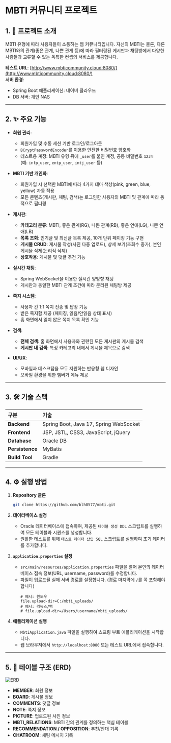 # MBTI 커뮤니티 프로젝트

## 1. 📖 프로젝트 소개

MBTI 유형에 따라 사용자들이 소통하는 웹 커뮤니티입니다. 자신의 MBTI는 물론, 다른 MBTI와의 관계(좋은 관계, 나쁜 관계 등)에 따라 필터링된 게시판과 채팅방에서 다양한 사람들과 교류할 수 있는 독특한 컨셉의 서비스를 제공합니다.

**테스트 URL**: [http://www.mbticommunity.cloud:8080/](http://www.mbticommunity.cloud:8080/)  
**서버 환경**:  
* Spring Boot 애플리케이션: 네이버 클라우드
* DB 서버: 개인 NAS

---

## 2. ✨ 주요 기능

* **회원 관리**:
    * 회원가입 및 수동 세션 기반 로그인/로그아웃
    * `BCryptPasswordEncoder`를 이용한 안전한 비밀번호 암호화
    * 테스트용 계정: MBTI 유형 뒤에 `_user`를 붙인 계정, 공통 비밀번호 `1234`  
      (예: `infp_user`, `entp_user`, `intj_user` 등)

* **MBTI 기반 개인화**:
    * 회원가입 시 선택한 MBTI에 따라 4가지 테마 색상(pink, green, blue, yellow) 자동 적용
    * 모든 콘텐츠(게시판, 채팅, 검색)는 로그인한 사용자의 MBTI 및 관계에 따라 동적으로 필터링

* **게시판**:
    * **카테고리 분류**: MBTI, 좋은 관계(RG), 나쁜 관계(RB), 좋은 연애(LG), 나쁜 연애(LB)
    * **목록 조회**: 인기글 및 최신글 목록 제공, 10개 단위 페이징 기능 구현
    * **게시물 CRUD**: 게시물 작성(사진 다중 업로드), 상세 보기(조회수 증가), 본인 게시물 삭제(논리적 삭제)
    * **상호작용**: 게시물 및 댓글 추천 기능

* **실시간 채팅**:
    * Spring WebSocket을 이용한 실시간 양방향 채팅
    * 게시판과 동일한 MBTI 관계 조건에 따라 분리된 채팅방 제공

* **쪽지 시스템**:
    * 사용자 간 1:1 쪽지 전송 및 답장 기능
    * 받은 쪽지함 제공 (페이징, 읽음/안읽음 상태 표시)
    * 홈 화면에서 읽지 않은 쪽지 목록 확인 기능

* **검색**:
    * **전체 검색**: 홈 화면에서 사용자와 관련된 모든 게시판의 게시물 검색
    * **게시판 내 검색**: 특정 카테고리 내에서 게시물 제목으로 검색

* **UI/UX**:
    * 모바일과 데스크탑을 모두 지원하는 반응형 웹 디자인
    * 모바일 환경을 위한 햄버거 메뉴 제공

---

## 3. 🛠️ 기술 스택

| 구분 | 기술 |
| :--- | :--- |
| **Backend** | Spring Boot, Java 17, Spring WebSocket |
| **Frontend** | JSP, JSTL, CSS3, JavaScript, jQuery |
| **Database** | Oracle DB |
| **Persistence** | MyBatis |
| **Build Tool** | Gradle |

---

## 4. ⚙️ 실행 방법

1.  **Repository 클론**
    ```bash
    git clone https://github.com/blh8577/mbti.git
    ```

2.  **데이터베이스 설정**
    * Oracle 데이터베이스에 접속하여, 제공된 `테이블 생성 DDL` 스크립트를 실행하여 모든 테이블과 시퀀스를 생성합니다.
    * 원활한 테스트를 위해 `테스트 데이터 삽입 SQL` 스크립트를 실행하여 초기 데이터를 추가합니다.

3.  **`application.properties` 설정**
    * `src/main/resources/application.properties` 파일을 열어 본인의 데이터베이스 접속 정보(URL, username, password)를 수정합니다.
    * 파일이 업로드될 실제 서버 경로를 설정합니다. (경로 마지막에 `/`를 꼭 포함해야 합니다)
        ```properties
        # 예시: 윈도우
        file.upload-dir=C:/mbti_uploads/
        # 예시: 리눅스/맥
        # file.upload-dir=/Users/username/mbti_uploads/
        ```

4.  **애플리케이션 실행**
    * `MbtiApplication.java` 파일을 실행하여 스프링 부트 애플리케이션을 시작합니다.
    * 웹 브라우저에서 `http://localhost:8080` 또는 테스트 URL에서 접속합니다.

---

## 5. 📝 테이블 구조 (ERD)

![ERD](src/main/webapp/static/images/ERD.png)

* **MEMBER**: 회원 정보
* **BOARD**: 게시물 정보
* **COMMENTS**: 댓글 정보
* **NOTE**: 쪽지 정보
* **PICTURE**: 업로드된 사진 정보
* **MBTI_RELATIONS**: MBTI 간의 관계를 정의하는 핵심 테이블
* **RECOMMENDATION / OPPOSITION**: 추천/반대 기록
* **CHATROOM**: 채팅 메시지 기록
